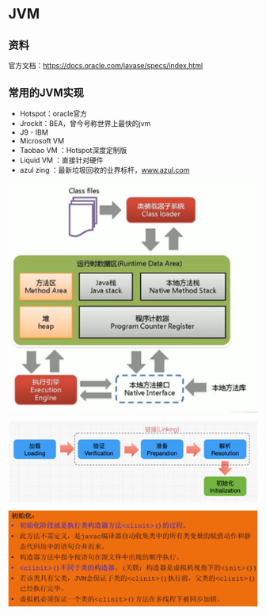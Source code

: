 # JVM

## 资料

官方文档：https://docs.oracle.com/javase/specs/index.html



## 常用的JVM实现

- Hotspot：oracle官方
- Jrockit：BEA，曾今号称世界上最快的jvm
- J9 - IBM
- Microsoft VM
- Taobao VM ：Hotspot深度定制版
- Liquid VM ：直接针对硬件
- azul zing ：最新垃圾回收的业界标杆，www.azul.com









![image-20210322174359494](img/image-20210322174359494.png)

![类加载过程](img/image-20210401223217445.png)

![image-20210401223040439](img/image-20210401223040439.png)

